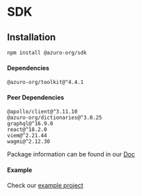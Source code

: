 # SDK

## Installation

```
npm install @azuro-org/sdk
```

#### Dependencies

```
@azuro-org/toolkit@^4.4.1
```

#### Peer Dependencies

```
@apollo/client@^3.11.10
@azuro-org/dictionaries@^3.0.25
graphql@^16.9.0
react@^18.2.0
viem@^2.21.44
wagmi@^2.12.30
```

Package information can be found in our [Doc](https://gem.azuro.org/sdk/overview)

#### Example
Check our [example project](https://github.com/Azuro-protocol/example-app)
